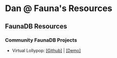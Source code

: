 # Dan @ Fauna's Resources

## FaunaDB Resources

### Community FaunaDB Projects
* Virtual Lollypop: [[Github]](https://github.com/philhawksworth/virtual-lolly) | [[Demo]](https://vlolly.net/)
